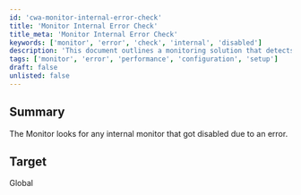 ```yaml
---
id: 'cwa-monitor-internal-error-check'
title: 'Monitor Internal Error Check'
title_meta: 'Monitor Internal Error Check'
keywords: ['monitor', 'error', 'check', 'internal', 'disabled']
description: 'This document outlines a monitoring solution that detects any internal monitors that have been disabled due to errors, ensuring system integrity and performance.'
tags: ['monitor', 'error', 'performance', 'configuration', 'setup']
draft: false
unlisted: false
---
```

## Summary

The Monitor looks for any internal monitor that got disabled due to an error.

## Target

Global




